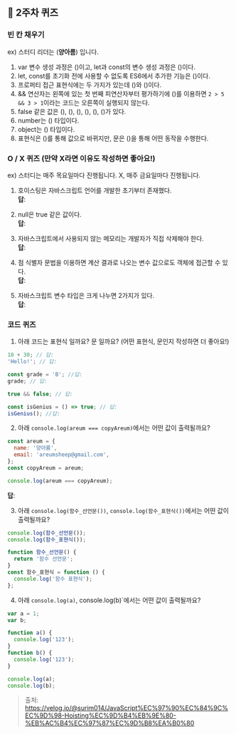 ## 📝 2주차 퀴즈

### 빈 칸 채우기

ex) 스터디 리더는 (**양아름**) 입니다.

1. var 변수 생성 과정은 ()이고, let과 const의 변수 생성 과정은 ()이다.
2. let, const를 초기화 전에 사용할 수 없도록 ES6에서 추가한 기능은 ()이다.
3. 프로퍼티 접근 표현식에는 두 가지가 있는데 ()와 ()이다.
4. && 연산자는 왼쪽에 있는 첫 번째 피연산자부터 평가하기에 ()를 이용하면 `2 > 5 && 3 > 1`이라는 코드는 오른쪽이 실행되지 않는다.
5. false 같은 값은 (), (), (), (), (), ()가 있다.
6. number는 () 타입이다.
7. object는 () 타입이다.
8. 표현식은 ()를 통해 값으로 바뀌지만, 문은 ()을 통해 어떤 동작을 수행한다.

### O / X 퀴즈 (만약 X라면 이유도 작성하면 좋아요!)

ex) 스터디는 매주 목요일마다 진행됩니다.
X, 매주 금요일마다 진행됩니다.

1. 호이스팅은 자바스크립트 언어를 개발한 초기부터 존재했다.  
   **답**:

2. null은 true 같은 값이다.  
   **답**:

3. 자바스크립트에서 사용되지 않는 메모리는 개발자가 직접 삭제해야 한다.  
   **답**:

4. 점 식별자 문법을 이용하면 계산 결과로 나오는 변수 값으로도 객체에 접근할 수 있다.  
   **답**:

5. 자바스크립트 변수 타입은 크게 나누면 2가지가 있다.  
   **답**:

### 코드 퀴즈

1. 아래 코드는 표현식 일까요? 문 일까요? (어떤 표현식, 문인지 작성하면 더 좋아요!)

```javascript
10 + 30; // 답:
'Hello!'; // 답:

const grade = 'B'; //답:
grade; // 답:

true && false; // 답:

const isGenius = () => true; // 답:
isGenius(); //답:
```

2. 아래 `console.log(areum === copyAreum)`에서는 어떤 값이 출력될까요?

```javascript
const areum = {
  name: '양아름',
  email: 'areumsheep@gmail.com',
};
const copyAreum = areum;

console.log(areum === copyAreum);
```

**답**:

3. 아래 `console.log(함수_선언문())`, `console.log(함수_표현식())`에서는 어떤 값이 출력될까요?

```javascript
console.log(함수_선언문());
console.log(함수_표현식());

function 함수_선언문() {
  return '함수 선언문';
}
const 함수_표현식 = function () {
  console.log('함수 표현식');
};
```

4. 아래 `console.log(a)`, console.log(b)`에서는 어떤 값이 출력될까요?

```javascript
var a = 1;
var b;

function a() {
  console.log('123');
}
function b() {
  console.log('123');
}

console.log(a);
console.log(b);
```

> 출처: https://velog.io/@surim014/JavaScript%EC%97%90%EC%84%9C%EC%9D%98-Hoisting%EC%9D%B4%EB%9E%80-%EB%AC%B4%EC%97%87%EC%9D%B8%EA%B0%80
